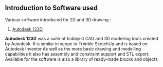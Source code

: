 ## Introduction to Software used
Various software introduced for 2D and 3D drawing :
1. [Autodesk 123D](https://en.wikipedia.org/wiki/Autodesk_123D)

**Autodesk 123D** was a suite of hobbyist CAD and 3D modelling tools created by Autodesk. It is similar in scope to Trimble SketchUp and is based on Autodesk Inventor.As well as the more basic drawing and modelling capabilities it also has assembly and constraint support and STL export. Available for the software is also a library of ready-made blocks and objects

